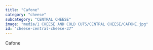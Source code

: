```yaml
---
title: "Cafone"
category: "cheese"
subcategory: "CENTRAL CHEESE"
image: "media/1 CHEESE AND COLD CUTS/CENTRAL CHEESE/CAFONE.jpg"
id: "cheese-central-cheese-37"
---
```


Cafone
